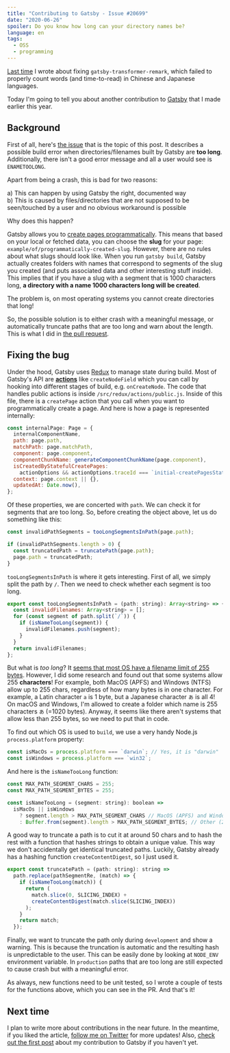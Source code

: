 ```yaml
---
title: "Contributing to Gatsby - Issue #20699"
date: "2020-06-26"
spoiler: Do you know how long can your directory names be?
language: en
tags:
  - OSS
  - programming
---
```


[Last time](https://www.kirillvasiltsov.com/writing/contributing-to-gatsby-issue-21311/) I wrote about fixing `gatsby-transformer-remark`, which failed to properly count words (and time-to-read) in Chinese and Japanese languages.

Today I'm going to tell you about another contribution to [Gatsby](https://www.gatsbyjs.org/) that I made earlier this year.

## Background

First of all, here's [the issue](https://github.com/gatsbyjs/gatsby/issues/20699) that is the topic of this post. It describes a possible build error when directories/filenames built by Gatsby are **too long**. Additionally, there isn't a good error message and all a user would see is `ENAMETOOLONG`.

Apart from being a crash, this is bad for two reasons:

a) This can happen by using Gatsby the right, documented way  
b) This is caused by files/directories that are not supposed to be seen/touched by a user and no obvious workaround is possible

Why does this happen?

Gatsby allows you to [create pages programmatically](https://www.gatsbyjs.org/docs/creating-slugs-for-pages/). This means that based on your local or fetched data, you can choose the **slug** for your page: `example/of/programmatically-created-slug`. However, there are no rules about what slugs should look like. When you run `gatsby build`, Gatsby actually creates folders with names that correspond to segments of the slug you created (and puts associated data and other interesting stuff inside). This implies that if you have a slug with a segment that is 1000 characters long, **a directory with a name 1000 characters long will be created**.

The problem is, on most operating systems you cannot create directories that long!

So, the possible solution is to either crash with a meaningful message, or automatically truncate paths that are too long and warn about the length. This is what I did in [the pull request](https://github.com/gatsbyjs/gatsby/pull/21518).

## Fixing the bug

Under the hood, Gatsby uses [Redux](https://redux.js.org/) to manage state during build. Most of Gatsby's API are [**actions**](https://www.gatsbyjs.org/docs/actions/) like `createNodeField` which you can call by hooking into different stages of build, e.g. `onCreateNode`. The code that handles public actions is inside `/src/redux/actions/public.js`. Inside of this file, there is a `createPage` action that you call when you want to programmatically create a page. And here is how a page is represented internally:

```javascript
const internalPage: Page = {
  internalComponentName,
  path: page.path,
  matchPath: page.matchPath,
  component: page.component,
  componentChunkName: generateComponentChunkName(page.component),
  isCreatedByStatefulCreatePages:
    actionOptions && actionOptions.traceId === `initial-createPagesStatefully`,
  context: page.context || {},
  updatedAt: Date.now(),
};
```

Of these properties, we are concerted with `path`. We can check it for segments that are too long. So, before creating the object above, let us do something like this:

```javascript
const invalidPathSegments = tooLongSegmentsInPath(page.path);

if (invalidPathSegments.length > 0) {
  const truncatedPath = truncatePath(page.path);
  page.path = truncatedPath;
}
```

`tooLongSegmentsInPath` is where it gets interesting. First of all, we simply split the path by `/`. Then we need to check whether each segment is too long.

```javascript
export const tooLongSegmentsInPath = (path: string): Array<string> => {
  const invalidFilenames: Array<string> = [];
  for (const segment of path.split(`/`)) {
    if (isNameTooLong(segment)) {
      invalidFilenames.push(segment);
    }
  }
  return invalidFilenames;
};
```

But what is _too long_? It [seems that most OS have a filename limit of 255 bytes](https://serverfault.com/questions/9546/filename-length-limits-on-linux/9548#9548). However, I did some research and found out that some systems allow 255 **characters**! For example, both MacOS (APFS) and Windows (NTFS) allow up to 255 chars, regardless of how many bytes is in one character. For example, a Latin character `a` is 1 byte, but a Japanese character `あ` is all 4! On macOS and Windows, I'm allowed to create a folder which name is 255 characters `あ` (=1020 bytes). Anyway, it seems like there aren't systems that allow less than 255 bytes, so we need to put that in code.

To find out which OS is used to `build`, we use a very handy Node.js `process.platform` property:

```javascript
const isMacOs = process.platform === `darwin`; // Yes, it is "darwin"
const isWindows = process.platform === `win32`;
```

And here is the `isNameTooLong` function:

```javascript
const MAX_PATH_SEGMENT_CHARS = 255;
const MAX_PATH_SEGMENT_BYTES = 255;

const isNameTooLong = (segment: string): boolean =>
  isMacOs || isWindows
    ? segment.length > MAX_PATH_SEGMENT_CHARS // MacOS (APFS) and Windows (NTFS) filename length limit (255 chars)
    : Buffer.from(segment).length > MAX_PATH_SEGMENT_BYTES; // Other (255 bytes)
```

A good way to truncate a path is to cut it at around 50 chars and to hash the rest with a function that hashes strings to obtain a unique value. This way we don't accidentally get identical truncated paths. Luckily, Gatsby already has a hashing function `createContentDigest`, so I just used it.

```javascript
export const truncatePath = (path: string): string =>
  path.replace(pathSegmentRe, (match) => {
    if (isNameTooLong(match)) {
      return (
        match.slice(0, SLICING_INDEX) +
        createContentDigest(match.slice(SLICING_INDEX))
      );
    }
    return match;
  });
```

Finally, we want to truncate the path only during `development` and show a warning. This is because the truncation is automatic and the resulting hash is unpredictable to the user. This can be easily done by looking at `NODE_ENV` environment variable. In `production` paths that are too long are still expected to cause crash but with a meaningful error.

As always, new functions need to be unit tested, so I wrote a couple of tests for the functions above, which you can see in the PR. And that's it!

## Next time

I plan to write more about contributions in the near future. In the meantime, if you liked the article, [follow me on Twitter](https://twitter.com/virtualkirill) for more updates! Also, [check out the first post](https://www.kirillvasiltsov.com/writing/contributing-to-gatsby-issue-21311/) about my contribution to Gatsby if you haven't yet.
